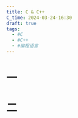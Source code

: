 ```yaml
---
title: C & C++
C_time: 2024-03-24-16:30
draft: true
tags:
  - #C
  - #C++
  - #编程语言
---
```

 
# 一

# 二
